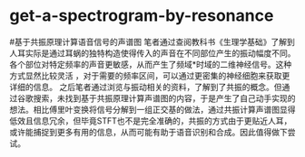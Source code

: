 # get-a-spectrogram-by-resonance
#基于共振原理计算语音信号的声谱图
笔者通过查阅教科书《生理学基础》了解到人耳实际是通过耳蜗的独特构造使得传入的声音在不同部位产生的振动幅度不同。各个部位对特定频率的声音更敏感，从而产生了频域*时域的二维神经信号。这种方式显然比较灵活 ，对于需要的频率区间，可以通过更密集的神经细胞来获取更详细的信息。
之后笔者通过浏览与振动相关的资料，了解到了共振的概念。但通过谷歌搜索，未找到基于共振原理计算声谱图的内容，于是产生了自己动手实现的想法。相比傅里叶变换将信号分解到一组正交基的做法，通过共振计算声谱图显得低效且信息冗余，但毕竟STFT也不是完全准确的，共振的方式由于更贴近人耳，或许能捕捉到更多有用的信息，从而可能有助于语音识别和合成。因此值得做下尝试。
